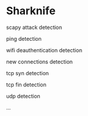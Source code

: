 # Sharknife
scapy attack detection

ping detection

wifi deauthentication detection

new connections detection

tcp syn detection

tcp fin detection

udp detection

...
